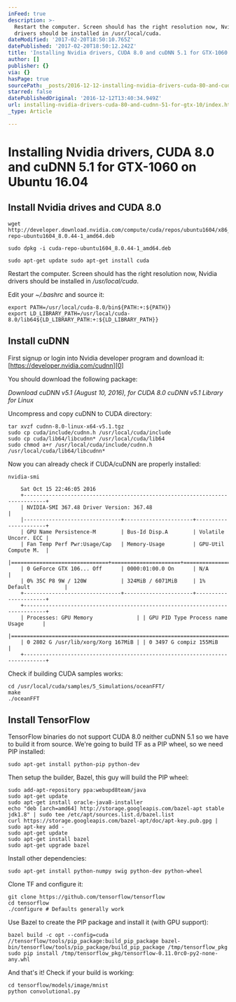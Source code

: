 ```yaml
---
inFeed: true
description: >-
  Restart the computer. Screen should has the right resolution now, Nvidia
  drivers should be installed in /usr/local/cuda.
dateModified: '2017-02-20T18:50:10.765Z'
datePublished: '2017-02-20T18:50:12.242Z'
title: 'Installing Nvidia drivers, CUDA 8.0 and cuDNN 5.1 for GTX-1060 on Ubuntu 16.04'
author: []
publisher: {}
via: {}
hasPage: true
sourcePath: _posts/2016-12-12-installing-nvidia-drivers-cuda-80-and-cudnn-51-for-gtx-10.md
starred: false
datePublishedOriginal: '2016-12-12T13:40:34.949Z'
url: installing-nvidia-drivers-cuda-80-and-cudnn-51-for-gtx-10/index.html
_type: Article

---
```

# Installing Nvidia drivers, CUDA 8.0 and cuDNN 5.1 for GTX-1060 on Ubuntu 16.04

## Install Nvidia drives and CUDA 8.0

    wget http://developer.download.nvidia.com/compute/cuda/repos/ubuntu1604/x86_64/cuda-repo-ubuntu1604_8.0.44-1_amd64.deb
    
    sudo dpkg -i cuda-repo-ubuntu1604_8.0.44-1_amd64.deb
    
    sudo apt-get update sudo apt-get install cuda

Restart the computer. Screen should has the right resolution now, Nvidia drivers should be installed in _/usr/local/cuda_.

Edit your _~/.bashrc_ and source it:

    export PATH=/usr/local/cuda-8.0/bin${PATH:+:${PATH}}
    export LD_LIBRARY_PATH=/usr/local/cuda-8.0/lib64${LD_LIBRARY_PATH:+:${LD_LIBRARY_PATH}}

## Install cuDNN

First signup or login into Nvidia developer program and download it: [https://developer.nvidia.com/cudnn][0]

You should download the following package:

_Download cuDNN v5.1 (August 10, 2016), for CUDA 8.0 cuDNN v5.1 Library for Linux_

Uncompress and copy cuDNN to CUDA directory:

    tar xvzf cudnn-8.0-linux-x64-v5.1.tgz
    sudo cp cuda/include/cudnn.h /usr/local/cuda/include
    sudo cp cuda/lib64/libcudnn* /usr/local/cuda/lib64
    sudo chmod a+r /usr/local/cuda/include/cudnn.h /usr/local/cuda/lib64/libcudnn*

Now you can already check if CUDA/cuDNN are properly installed:

    nvidia-smi
    
        Sat Oct 15 22:46:05 2016 
        +-----------------------------------------------------------------------------+
        | NVIDIA-SMI 367.48 Driver Version: 367.48                                    | 
        |-------------------------------+----------------------+----------------------+ 
        | GPU Name Persistence-M        | Bus-Id Disp.A        | Volatile Uncorr. ECC | 
        | Fan Temp Perf Pwr:Usage/Cap   | Memory-Usage         | GPU-Util Compute M.  | 
        |===============================+======================+======================| 
        | 0 GeForce GTX 106... Off      | 0000:01:00.0 On      | N/A                  |
        | 0% 35C P8 9W / 120W           | 324MiB / 6071MiB     | 1% Default           | 
        +-------------------------------+----------------------+----------------------+ 
        +-----------------------------------------------------------------------------+ 
        | Processes: GPU Memory              | | GPU PID Type Process name Usage      | 
        |=============================================================================| 
        | 0 2802 G /usr/lib/xorg/Xorg 167MiB | | 0 3497 G compiz 155MiB               | 
        +-----------------------------------------------------------------------------+

Check if building CUDA samples works:

    cd /usr/local/cuda/samples/5_Simulations/oceanFFT/
    make
    ./oceanFFT

## Install TensorFlow

TensorFlow binaries do not support CUDA 8.0 neither cuDNN 5.1 so we have to build it from source. We're going to build TF as a PIP wheel, so we need PIP installed:

    sudo apt-get install python-pip python-dev

Then setup the builder, Bazel, this guy will build the PIP wheel:

    sudo add-apt-repository ppa:webupd8team/java
    sudo apt-get update
    sudo apt-get install oracle-java8-installer
    echo "deb [arch=amd64] http://storage.googleapis.com/bazel-apt stable jdk1.8" | sudo tee /etc/apt/sources.list.d/bazel.list
    curl https://storage.googleapis.com/bazel-apt/doc/apt-key.pub.gpg | sudo apt-key add -
    sudo apt-get update
    sudo apt-get install bazel
    sudo apt-get upgrade bazel

Install other dependencies:

    sudo apt-get install python-numpy swig python-dev python-wheel

Clone TF and configure it:

    git clone https://github.com/tensorflow/tensorflow
    cd tensorflow
    ./configure # Defaults generally work

Use Bazel to create the PIP package and install it (with GPU support):

    bazel build -c opt --config=cuda //tensorflow/tools/pip_package:build_pip_package bazel-bin/tensorflow/tools/pip_package/build_pip_package /tmp/tensorflow_pkg
    sudo pip install /tmp/tensorflow_pkg/tensorflow-0.11.0rc0-py2-none-any.whl

And that's it! Check if your build is working:

    cd tensorflow/models/image/mnist
    python convolutional.py



[0]: https://developer.nvidia.com/cudnn